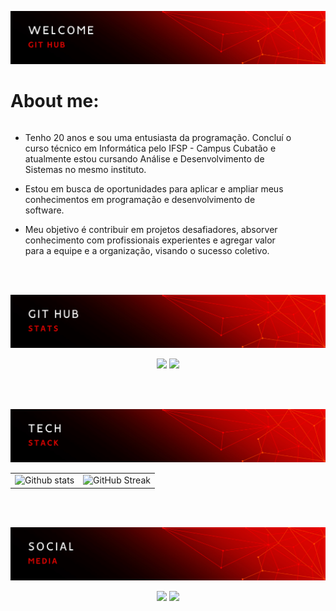 ![](assets/1.png)

# About me:
<div style="display: flex; justify-content: space-between; align-items: flex-start;">
  <div style="text-align: left; margin-right: 50px;">
    
- Tenho 20 anos e sou uma entusiasta da programação. Concluí o curso técnico em Informática pelo IFSP - Campus Cubatão e atualmente estou cursando Análise e Desenvolvimento de Sistemas no mesmo instituto.
- Estou em busca de oportunidades para aplicar e ampliar meus conhecimentos em programação e desenvolvimento de software.
- Meu objetivo é contribuir em projetos desafiadores, absorver conhecimento com profissionais experientes e agregar valor para a equipe e a organização, visando o sucesso coletivo.
 
  </div>
</div>
<br/><br/>

![](assets/2.png)  

<div align="center"> 

![](https://github-readme-stats.vercel.app/api?username=BeatrizBastosBorges&theme=shadow_red&hide_border=true&show_icons=true&count_private=true)
![](https://github-readme-streak-stats.herokuapp.com/?user=BeatrizBastosBorges&theme=shadow_red&hide_border=true&include_all_commits=true&count_private=true)

</div>
<br/><br/>

<div align="center">
  
![](assets/3.png)
<table>
  <tr>
    <td>
      <img height="200em" src="https://github-readme-stats.vercel.app/api/top-langs/?username=BeatrizBastosBorges&layout=compact&langs_counts=16&count_private=true&theme=shadow_red&hide_border=true" alt="Github stats"/>
    </td>
    <td>
      <img src="https://skillicons.dev/icons?i=js,html,css,mongodb,mysql,cs,dotnet,cpp,java,php,visualstudio,vscode,postman,github,git,react,vue,figma,bootstrap&perline=5&theme=dark" alt="GitHub Streak"/>
    </td>
  </tr>
</table> 

</div>
<br/><br/>

![](assets/4.png)

<div align="center">
  <a href = "mailto:biaborges.estudante@gmail.com@gmail.com"><img src="https://img.shields.io/badge/-Gmail-%23333?style=for-the-badge&logo=gmail&logoColor=white" target="_blank"></a>
  <a href="https://www.linkedin.com/in/beatriz-bastos-b78b1325a/" target="_blank"><img src="https://img.shields.io/badge/-LinkedIn-%230077B5?style=for-the-badge&logo=linkedin&logoColor=white" target="_blank"></a>
</div>
